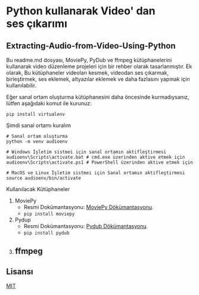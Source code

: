 # Python kullanarak Video' dan ses çıkarımı
## Extracting-Audio-from-Video-Using-Python

Bu readme.md dosyası, MoviePy, PyDub ve ffmpeg kütüphanelerini kullanarak video düzenleme projeleri için bir rehber olarak tasarlanmıştır.
Ek olarak, Bu kütüphaneler videoları kesmek, videodan ses çıkarmak, birleştirmek, ses eklemek, altyazılar eklemek ve daha fazlasını yapmak için kullanılabilir.


Eğer sanal ortam oluşturma kütüphanesini daha öncesinde kurmadıysanız, lütfen aşağıdaki komut ile kurunuz:
```
pip install virtualenv
```

Şimdi sanal ortamı kuralım
```
# Sanal ortam oluşturma
python -m venv audioenv

# Windows İşletim sistmei için sanal ortamın aktifleştirmesi
audioenv\Scripts\activate.bat # cmd.exe üzerinden aktive etmek için
audioenv\Scripts\activate.ps1 # PowerShell üzerinden aktive etmek için

# MacOS ve Linux İşletim sistmei için Sanal ortamın aktifleştirmesi
source audioenv/bin/activate
```

Kullanılacak Kütüphaneler
1. MoviePy
   - Resmi Dokümantasyonu: [MoviePy Dökümantasyonu](https://zulko.github.io/moviepy/).
   -  ``` pip install moviepy ```
2. Pydup
   - Resmi Dokümantasyonu: [Pydub Dökümantasyonu](https://github.com/jiaaro/pydub/blob/master/API.markdown).
   - ``` pip install pydub ```
3. ffmpeg
   - 



## Lisansı

[MIT](https://choosealicense.com/licenses/mit/)
